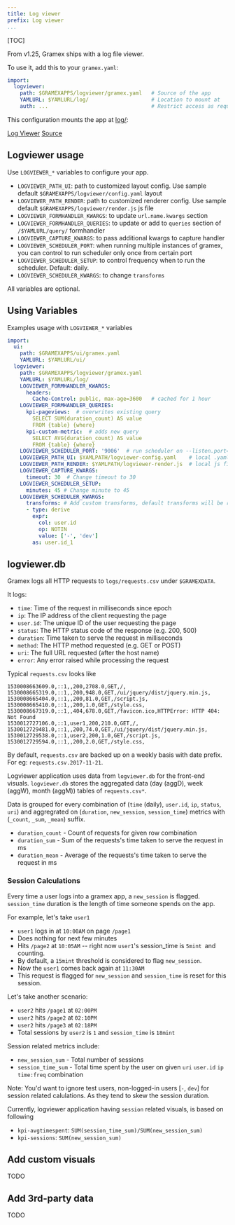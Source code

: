 ```yaml
---
title: Log viewer
prefix: Log viewer
...
```


[TOC]

From v1.25, Gramex ships with a log file viewer.

To use it, add this to your `gramex.yaml`:

```yaml
import:
  logviewer:
    path: $GRAMEXAPPS/logviewer/gramex.yaml   # Source of the app
    YAMLURL: $YAMLURL/log/                    # Location to mount at
    auth: ...                                 # Restrict access as required
```

This configuration mounts the app at [log/](log/):

<div class="example">
  <a class="example-demo" href="log/">Log Viewer</a>
  <a class="example-src" href="http://code.gramener.com/cto/gramex/tree/master/gramex/apps/guide/logviewer/gramex.yaml">Source</a>
</div>

## Logviewer usage

Use `LOGVIEWER_*` variables to configure your app.

- `LOGVIEWER_PATH_UI`: path to customized layout config. Use sample default `$GRAMEXAPPS/logviewer/config.yaml` layout
- `LOGVIEWER_PATH_RENDER`: path to customized renderer config. Use sample default `$GRAMEXAPPS/logviewer/render.js` js file
- `LOGVIEWER_FORMHANDLER_KWARGS`: to update `url.name.kwargs` section
- `LOGVIEWER_FORMHANDLER_QUERIES`: to update or add to `queries` section  of `/$YAMLURL/query/` formhandler
- `LOGVIEWER_CAPTURE_KWARGS`: to pass additional kwargs to capture handler
- `LOGVIEWER_SCHEDULER_PORT`: when running multiple instances of gramex, you can control to run scheduler only once from certain port
- `LOGVIEWER_SCHEDULER_SETUP`: to control frequency when to run the scheduler. Default: daily.
- `LOGVIEWER_SCHEDULER_KWARGS`: to change `transforms`

All variables are optional.

## Using Variables

Examples usage with `LOGVIEWER_*` variables

```yaml
import:
  ui:
    path: $GRAMEXAPPS/ui/gramex.yaml
    YAMLURL: $YAMLURL/ui/
  logviewer:
    path: $GRAMEXAPPS/logviewer/gramex.yaml
    YAMLURL: $YAMLURL/log/
    LOGVIEWER_FORMHANDLER_KWARGS:
      headers:
        Cache-Control: public, max-age=3600   # cached for 1 hour
    LOGVIEWER_FORMHANDLER_QUERIES:
      kpi-pageviews:  # overwrites existing query
        SELECT SUM(duration_count) AS value
        FROM {table} {where}
      kpi-custom-metric:  # adds new query
        SELECT AVG(duration_count) AS value
        FROM {table} {where}
    LOGVIEWER_SCHEDULER_PORT: '9006'  # run scheduler on --listen.port=9006
    LOGVIEWER_PATH_UI: $YAMLPATH/logviewer-config.yaml    # local .yaml file
    LOGVIEWER_PATH_RENDER: $YAMLPATH/logviewer-render.js  # local js file
    LOGVIEWER_CAPTURE_KWARGS:
      timeout: 30  # Change timeout to 30
    LOGVIEWER_SCHEDULER_SETUP:
      minutes: 45 # Change minute to 45
    LOGVIEWER_SCHEDULER_KWARGS:
      transforms: # Add custom transforms, default transforms will be replaced
      - type: derive
        expr:
          col: user.id
          op: NOTIN
          value: ['-', 'dev']
        as: user.id_1
```

## logviewer.db

Gramex logs all HTTP requests to `logs/requests.csv` under `$GRAMEXDATA`.

It logs:

- `time`: Time of the request in milliseconds since epoch
- `ip`: The IP address of the client requesting the page
- `user.id`: The unique ID of the user requesting the page
- `status`: The HTTP status code of the response (e.g. 200, 500)
- `duration`: Time taken to serve the request in milliseconds
- `method`: The HTTP method requested (e.g. GET or POST)
- `uri`: The full URL requested (after the host name)
- `error`: Any error raised while processing the request

Typical `requests.csv` looks like

```
1530008663609.0,::1,,200,2708.0,GET,/,
1530008665319.0,::1,,200,948.0,GET,/ui/jquery/dist/jquery.min.js,
1530008665404.0,::1,,200,81.0,GET,/script.js,
1530008665410.0,::1,,200,1.0,GET,/style.css,
1530008667319.0,::1,,404,678.0,GET,/favicon.ico,HTTPError: HTTP 404: Not Found
1530012727106.0,::1,user1,200,210.0,GET,/,
1530012729481.0,::1,,200,74.0,GET,/ui/jquery/dist/jquery.min.js,
1530012729538.0,::1,user2,200,1.0,GET,/script.js,
1530012729594.0,::1,,200,2.0,GET,/style.css,
```

By default, `requests.csv` are backed up on a weekly basis with date prefix. 
For eg: `requests.csv.2017-11-21`.

Logviewer application uses data from `logviewer.db` for the front-end visuals.
`logviewer.db` stores the aggregated data (day (aggD), week (aggW), month (aggM)) tables of `requests.csv*`.

Data is grouped for every combination of (`time` (daily), `user.id`, `ip`, `status`, `uri`) and
aggregrated on (`duration`, `new_session`, `session_time`) metrics with (`_count`, `_sum`, `_mean`) suffix.

- `duration_count` - Count of requests for given row combination
- `duration_sum` - Sum of the requests's time taken to serve the request in ms
- `duration_mean` - Average of the requests's time taken to serve the request in ms

### Session Calculations

Every time a user logs into a gramex app, a `new_session` is flagged.
`session_time` duration is the length of time someone spends on the app.

For example, let's take `user1`

- `user1` logs in at `10:00AM` on page `/page1`
- Does nothing for next few minutes
- Hits `/page2` at `10:05AM` -- right now `user1`'s session_time is `5mint `and counting. 
- By default, a `15mint` threshold is considered to flag `new_session`.
- Now the `user1` comes back again at `11:30AM`
- This request is flagged for `new_session` and `session_time` is reset for this session.

Let's take another scenario:

- `user2` hits `/page1` at `02:00PM`
- `user2` hits `/page2` at `02:10PM`
- `user2` hits `/page3` at `02:18PM`
- Total sessions by `user2` is `1` and `session_time` is `18mint`

Session related metrics include:

- `new_session_sum` - Total number of sessions
- `session_time_sum` - Total time spent by the user on given `uri` `user.id` `ip` `time:freq` combination

Note: You'd want to ignore test users, non-logged-in users [`-`, `dev`] for session related calulations.
As they tend to skew the session duration.

Currently, logviewer application having `session` related visuals, is based on following

- `kpi-avgtimespent`: `SUM(session_time_sum)/SUM(new_session_sum)`
- `kpi-sessions`: `SUM(new_session_sum)`

## Add custom visuals

TODO

## Add 3rd-party data

TODO
